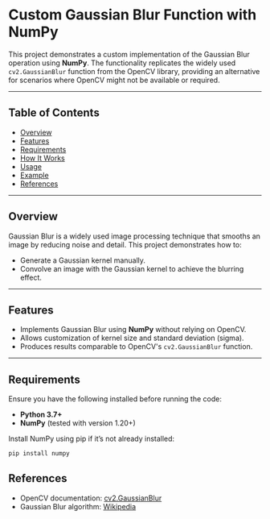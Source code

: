 # Custom Gaussian Blur Function with NumPy

This project demonstrates a custom implementation of the Gaussian Blur operation using **NumPy**. The functionality replicates the widely used `cv2.GaussianBlur` function from the OpenCV library, providing an alternative for scenarios where OpenCV might not be available or required.

---

## Table of Contents
- [Overview](#overview)
- [Features](#features)
- [Requirements](#requirements)
- [How It Works](#how-it-works)
- [Usage](#usage)
- [Example](#example)
- [References](#references)

---

## Overview
Gaussian Blur is a widely used image processing technique that smooths an image by reducing noise and detail. This project demonstrates how to:
- Generate a Gaussian kernel manually.
- Convolve an image with the Gaussian kernel to achieve the blurring effect.

---

## Features
- Implements Gaussian Blur using **NumPy** without relying on OpenCV.
- Allows customization of kernel size and standard deviation (sigma).
- Produces results comparable to OpenCV's `cv2.GaussianBlur` function.

---

## Requirements
Ensure you have the following installed before running the code:

- **Python 3.7+**
- **NumPy** (tested with version 1.20+)

Install NumPy using pip if it’s not already installed:
```bash
pip install numpy
```


## References
- OpenCV documentation: [cv2.GaussianBlur](https://docs.opencv.org/)
- Gaussian Blur algorithm: [Wikipedia](https://en.wikipedia.org/wiki/Gaussian_blur)
